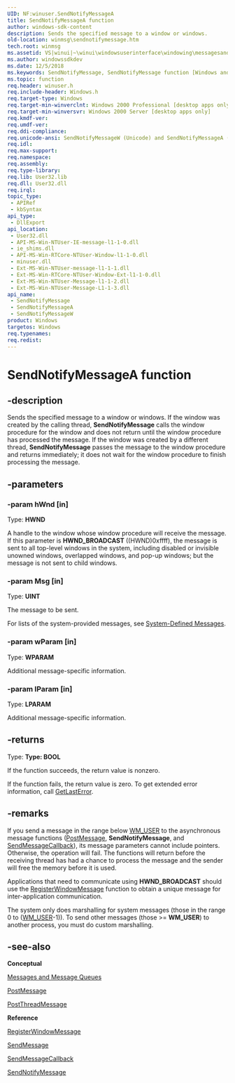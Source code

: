 ```yaml
---
UID: NF:winuser.SendNotifyMessageA
title: SendNotifyMessageA function
author: windows-sdk-content
description: Sends the specified message to a window or windows.
old-location: winmsg\sendnotifymessage.htm
tech.root: winmsg
ms.assetid: VS|winui|~\winui\windowsuserinterface\windowing\messagesandmessagequeues\messagesandmessagequeuesreference\messagesandmessagequeuesfunctions\sendnotifymessage.htm
ms.author: windowssdkdev
ms.date: 12/5/2018
ms.keywords: SendNotifyMessage, SendNotifyMessage function [Windows and Messages], SendNotifyMessageA, SendNotifyMessageW, _win32_SendNotifyMessage, _win32_sendnotifymessage_cpp, winmsg.sendnotifymessage, winui._win32_sendnotifymessage, winuser/SendNotifyMessage, winuser/SendNotifyMessageA, winuser/SendNotifyMessageW
ms.topic: function
req.header: winuser.h
req.include-header: Windows.h
req.target-type: Windows
req.target-min-winverclnt: Windows 2000 Professional [desktop apps only]
req.target-min-winversvr: Windows 2000 Server [desktop apps only]
req.kmdf-ver: 
req.umdf-ver: 
req.ddi-compliance: 
req.unicode-ansi: SendNotifyMessageW (Unicode) and SendNotifyMessageA (ANSI)
req.idl: 
req.max-support: 
req.namespace: 
req.assembly: 
req.type-library: 
req.lib: User32.lib
req.dll: User32.dll
req.irql: 
topic_type:
 - APIRef
 - kbSyntax
api_type:
 - DllExport
api_location:
 - User32.dll
 - API-MS-Win-NTUser-IE-message-l1-1-0.dll
 - ie_shims.dll
 - API-MS-Win-RTCore-NTUser-Window-l1-1-0.dll
 - minuser.dll
 - Ext-MS-Win-NTUser-message-l1-1-1.dll
 - Ext-MS-Win-RTCore-NTUser-Window-Ext-l1-1-0.dll
 - Ext-MS-Win-NTUser-Message-l1-1-2.dll
 - Ext-MS-Win-NTUser-Message-L1-1-3.dll
api_name:
 - SendNotifyMessage
 - SendNotifyMessageA
 - SendNotifyMessageW
product: Windows
targetos: Windows
req.typenames: 
req.redist: 
---
```


# SendNotifyMessageA function


## -description


Sends the specified message to a window or windows. If the window was created by the calling thread, <b>SendNotifyMessage</b> calls the window procedure for the window and does not return until the window procedure has processed the message. If the window was created by a different thread, <b>SendNotifyMessage</b> passes the message to the window procedure and returns immediately; it does not wait for the window procedure to finish processing the message.


## -parameters




### -param hWnd [in]

Type: <b>HWND</b>

A handle to the window whose window procedure will receive the message. If this parameter is <b>HWND_BROADCAST</b> ((HWND)0xffff), the message is sent to all top-level windows in the system, including disabled or invisible unowned windows, overlapped windows, and pop-up windows; but the message is not sent to child windows.


### -param Msg [in]

Type: <b>UINT</b>

The message to be sent.

For lists of the system-provided messages, see <a href="https://msdn.microsoft.com/en-us/library/ms644927(v=VS.85).aspx">System-Defined Messages</a>.


### -param wParam [in]

Type: <b>WPARAM</b>

Additional message-specific information.


### -param lParam [in]

Type: <b>LPARAM</b>

Additional message-specific information.


## -returns



Type: <strong>Type: <b>BOOL</b>
</strong>

If the function succeeds, the return value is nonzero.

If the function fails, the return value is zero. To get extended error information, call <a href="https://msdn.microsoft.com/d852e148-985c-416f-a5a7-27b6914b45d4">GetLastError</a>.




## -remarks



If you send a message in the range below <a href="https://msdn.microsoft.com/en-us/library/ms644931(v=VS.85).aspx">WM_USER</a> to the asynchronous message functions (<a href="https://msdn.microsoft.com/en-us/library/ms644944(v=VS.85).aspx">PostMessage</a>, <b>SendNotifyMessage</b>, and <a href="https://msdn.microsoft.com/en-us/library/ms644951(v=VS.85).aspx">SendMessageCallback</a>), its message parameters cannot include pointers. Otherwise, the operation will fail. The functions will return before the receiving thread has had a chance to process the message and the sender will free the memory before it is used.

Applications that need to communicate using <b>HWND_BROADCAST</b> should use the <a href="https://msdn.microsoft.com/en-us/library/ms644947(v=VS.85).aspx">RegisterWindowMessage</a> function to obtain a unique message for inter-application communication.

The system only does marshalling for system messages (those in the range 0 to (<a href="https://msdn.microsoft.com/en-us/library/ms644931(v=VS.85).aspx">WM_USER</a>-1)). To send other messages (those &gt;= <b>WM_USER</b>) to another process, you must do custom marshalling.




## -see-also




<b>Conceptual</b>



<a href="https://msdn.microsoft.com/en-us/library/ms632590(v=VS.85).aspx">Messages and Message Queues</a>



<a href="https://msdn.microsoft.com/en-us/library/ms644944(v=VS.85).aspx">PostMessage</a>



<a href="https://msdn.microsoft.com/en-us/library/ms644946(v=VS.85).aspx">PostThreadMessage</a>



<b>Reference</b>



<a href="https://msdn.microsoft.com/en-us/library/ms644947(v=VS.85).aspx">RegisterWindowMessage</a>



<a href="https://msdn.microsoft.com/en-us/library/ms644950(v=VS.85).aspx">SendMessage</a>



<a href="https://msdn.microsoft.com/en-us/library/ms644951(v=VS.85).aspx">SendMessageCallback</a>



<a href="https://msdn.microsoft.com/en-us/library/ms644953(v=VS.85).aspx">SendNotifyMessage</a>
 

 

